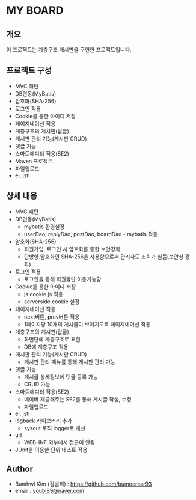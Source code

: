 MY BOARD
=====================
## 개요
이 프로젝트는 계층구조 게시판을 구현한 프로젝트입니다.

## 프로젝트 구성
* MVC 패턴
* DB연동(MyBatis)
* 암호화(SHA-256)
* 로그인 적용
* Cookie를 통한 아이디 저장
* 페이지네이션 적용
* 계층구조의 게시판(답글)
* 게시판 관리 기능(게시판 CRUD)
* 댓글 기능
* 스마트에디터 적용(SE2)
* Maven 프로젝트
* 파일업로드
* el, jstl

## 상세 내용
* MVC 패턴
* DB연동(MyBatis)
    * mybatis 환경설정
    * userDao, replyDao, postDao, boardDao - mybatis 적용
* 암호화(SHA-256)
    * 회원가입, 로그인 시 암호화를 통한 보안강화
    * 단방향 암호화인 SHA-256을 사용함으로써 관리자도 조회가 힘듬(보안성 강화)
* 로그인 적용
    * 로그인을 통해 회원들만 이용가능함
* Cookie를 통한 아이디 저장
    * js.cookie.js 적용
    * serverside cookie 설정
* 페이지네이션 적용
    * next버튼, prev버튼 적용
    * 1페이지당 10개의 게시물이 보여지도록 페이지네이션 적용
* 계층구조의 게시판(답글)
    * 화면단에 계층구조로 표현
    * DB에 계층구조 적용
* 게시판 관리 기능(게시판 CRUD)
    * 게시판 관리 메뉴를 통해 게시판 관리 가능
* 댓글 기능
    * 게시글 상세정보에 댓글 등록 가능
    * CRUD 가능
* 스마트에디터 적용(SE2)
    * 네이버 제공해주는 SE2를 통해 게시글 작성, 수정
    * 파일업로드
* el, jstl
* logback 라이브러리 추가
    * sysout 로직 logger로 개선
* url
    * WEB-INF 외부에서 접근이 안됨
* JUnit을 이용한 단위 테스트 적용

   
## Author
* Bumhwi Kim (김범휘) : https://github.com/bumpercar93
* email : youbi89@naver.com
